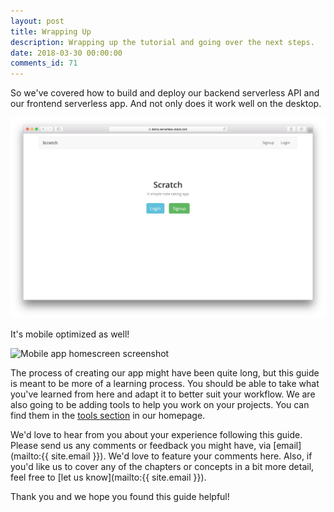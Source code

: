 ```yaml
---
layout: post
title: Wrapping Up
description: Wrapping up the tutorial and going over the next steps.
date: 2018-03-30 00:00:00
comments_id: 71
---
```


So we've covered how to build and deploy our backend serverless API and our frontend serverless app. And not only does it work well on the desktop.

![App update live screenshot](/assets/app-update-live.png)

It's mobile optimized as well!

<img alt="Mobile app homescreen screenshot" src="/assets/mobile-app-homescreen.png" width="432" />

The process of creating our app might have been quite long, but this guide is meant to be more of a learning process. You should be able to take what you've learned from here and adapt it to better suit your workflow. We are also going to be adding tools to help you work on your projects. You can find them in the [tools section](/#reference) in our homepage.

We'd love to hear from you about your experience following this guide. Please send us any comments or feedback you might have, via [email](mailto:{{ site.email }}). We'd love to feature your comments here. Also, if you'd like us to cover any of the chapters or concepts in a bit more detail, feel free to [let us know](mailto:{{ site.email }}).

Thank you and we hope you found this guide helpful!
